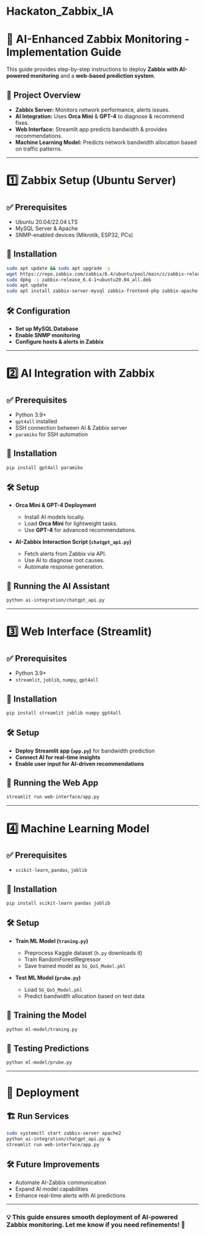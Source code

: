 # Hackaton_Zabbix_IA

# 🚀 AI-Enhanced Zabbix Monitoring - Implementation Guide

This guide provides step-by-step instructions to deploy **Zabbix with AI-powered monitoring** and a **web-based prediction system**.

## 📌 Project Overview
- **Zabbix Server:** Monitors network performance, alerts issues.
- **AI Integration:** Uses **Orca Mini** & **GPT-4** to diagnose & recommend fixes.
- **Web Interface:** Streamlit app predicts bandwidth & provides recommendations.
- **Machine Learning Model:** Predicts network bandwidth allocation based on traffic patterns.

---


# 1️⃣ Zabbix Setup (Ubuntu Server)
## ✅ Prerequisites
- Ubuntu 20.04/22.04 LTS
- MySQL Server & Apache
- SNMP-enabled devices (Mikrotik, ESP32, PCs)

## 🔧 Installation
```bash
sudo apt update && sudo apt upgrade -y
wget https://repo.zabbix.com/zabbix/6.4/ubuntu/pool/main/z/zabbix-release/zabbix-release_6.4-1+ubuntu20.04_all.deb
sudo dpkg -i zabbix-release_6.4-1+ubuntu20.04_all.deb
sudo apt update
sudo apt install zabbix-server-mysql zabbix-frontend-php zabbix-apache-conf zabbix-agent snmpd -y
```

## 🛠 Configuration
- **Set up MySQL Database**
- **Enable SNMP monitoring**
- **Configure hosts & alerts in Zabbix**

---

# 2️⃣ AI Integration with Zabbix
## ✅ Prerequisites
- Python 3.9+
- `gpt4all` installed
- SSH connection between AI & Zabbix server
- `paramiko` for SSH automation

## 🔧 Installation
```bash
pip install gpt4all paramiko
```

## 🛠 Setup
- **Orca Mini & GPT-4 Deployment**
  - Install AI models locally.
  - Load **Orca Mini** for lightweight tasks.
  - Use **GPT-4** for advanced recommendations.
  
- **AI-Zabbix Interaction Script (`chatgpt_api.py`)**
  - Fetch alerts from Zabbix via API.
  - Use AI to diagnose root causes.
  - Automate response generation.

## 🚀 Running the AI Assistant
```bash
python ai-integration/chatgpt_api.py
```

---

# 3️⃣ Web Interface (Streamlit)
## ✅ Prerequisites
- Python 3.9+
- `streamlit`, `joblib`, `numpy`, `gpt4all`

## 🔧 Installation
```bash
pip install streamlit joblib numpy gpt4all
```

## 🛠 Setup
- **Deploy Streamlit app (`app.py`)** for bandwidth prediction
- **Connect AI for real-time insights**
- **Enable user input for AI-driven recommendations**

## 🚀 Running the Web App
```bash
streamlit run web-interface/app.py
```

---

# 4️⃣ Machine Learning Model
## ✅ Prerequisites
- `scikit-learn`, `pandas`, `joblib`

## 🔧 Installation
```bash
pip install scikit-learn pandas joblib
```

## 🛠 Setup
- **Train ML Model (`traning.py`)**
  - Preprocess Kaggle dataset (`h.py` downloads it)
  - Train RandomForestRegressor
  - Save trained model as `5G_QoS_Model.pkl`

- **Test ML Model (`prube.py`)**
  - Load `5G_QoS_Model.pkl`
  - Predict bandwidth allocation based on test data

## 🚀 Training the Model
```bash
python ml-model/traning.py
```

## 🚀 Testing Predictions
```bash
python ml-model/prube.py
```

---

# 🚀 Deployment
## 🏗️ Run Services
```bash
sudo systemctl start zabbix-server apache2
python ai-integration/chatgpt_api.py &
streamlit run web-interface/app.py
```

## 🛠 Future Improvements
- Automate AI-Zabbix communication
- Expand AI model capabilities
- Enhance real-time alerts with AI predictions

---

### 💡 This guide ensures smooth deployment of AI-powered Zabbix monitoring. Let me know if you need refinements! 🚀
